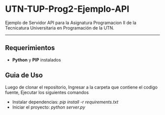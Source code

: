# UTN-TUP-Prog2-Ejemplo-API
Ejemplo de Servidor API para la Asignatura Programacion II de la Tecnicatura Universitaria en Programación de la UTN.

**************************

## Requerimientos
 - **Python** y **PIP** instalados

## Guia de Uso
Luego de clonar el repositorio, Ingresar a la carpeta que contiene el codigo fuente, Ejecutar los siguientes comandos

 - Instalar dependencias: *pip install -r requirements.txt*
 - Iniciar el proyecto: *python server.py*
